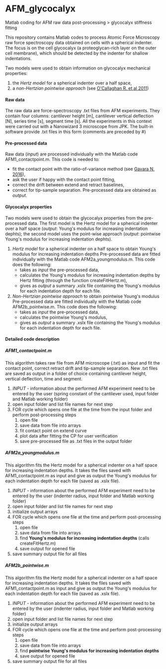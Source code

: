 # AFM_glycocalyx
Matlab coding for AFM raw data post-processing > glycocalyx stiffness fitting

This repository contains Matlab codes to process Atomic Force Microscopy raw force spectroscopy data obtained on cells with a spherical indenter.
The focus is on the cell glycocalyx (a proteoglycan-rich layer on the outer cell membrane), which should be detected by the indenter for shallow indentations.

Two models were used to obtain information on glycocalyx mechanical properties:
1. the _Hertz model_ for a spherical indenter over a half space,
2. a _non-Hertzian pointwise approach_ (see [O'Callaghan R. et al 2011](https://www.ncbi.nlm.nih.gov/pmc/articles/PMC3174749/?tool=pmcentrez))

#### Raw data
The raw data are force-spectroscopy .txt files from AFM experiments. They contain four columns: cantilever height [m], cantilever vertical deflection [N], series time [s], segment time [s].
All the experiments in this context were carried out with a Nanowizard 3 microscope from JPK. The built-in software provide .txt files in this form (comments are preceded by #)

#### Pre-processed data
Raw data (_input_) are processed individually with the Matlab code AFM1_contactpoint.m.
This code is needed to:
* fit the contact point with the ratio-of-variance method (see [Gavara N. 2016](https://www.nature.com/articles/srep21267)),
* ask the user if happy with the contact point fitting,
* correct the drift between extend and retract baselines,
* correct for tip-sample separation.
Pre-processed data are obtained as _output_.

#### Glycocalyx properties
Two models were used to obtain the glycocalyx properties from the pre-processed data.
The first model is the Hertz model for a spherical indenter over a half space (_output_: Young's modulus for increasing indentation dephts); the second model uses the point-wise approach (_output_: pointwise Young's modulus for increasing indentation dephts).

1. _Hertz model_ for a spherical indenter on a half space to obtain Young's modulus for increasing indentation depths
Pre-processed data are fitted individually with the Matlab code AFM2a_youngmodulus.m.
This code does the following:
    * takes as _input_ the pre-processed data,
    * calculates the Young's modulus for increasing indentation depths by Hertz fitting (through the function createFitHertz.m),
    * gives as _output_ a summary .xslx file containing the Young's modulus for each indentation depth for each file.
2. _Non-Hertzian pointwise approach_ to obtain pointwise Young's modulus
Pre-processed data are fitted individually with the Matlab code AFM2b_pointwise.m.
This code does the following:
    * takes as _input_ the pre-processed data,
    * calculates the pointwise Young's modulus,
    * gives as _output_ a summary .xslx file containing the Young's modulus for each indentation depth for each file.

#### Detailed code description
##### AFM1_contactpoint.m
This algorithm takes raw file from AFM microscope (.txt) as input and fit the contact point, correct retract drift and tip-sample separation.
New .txt files are saved as output in a folder of choice containing cantilever height, vertical deflection, time and segment.

1. _INPUT_ - information about the performed AFM experiment need to be entered by the user (spring constant of the cantilever used, input folder and Matlab working folder)   
2. open input folder and list file names for next step
3. FOR cycle which opens one file at the time from the input folder and perform post-processing steps
    1. open file
    2. save data from file into arrays
    3. fit contact point on extend curve
    4. plot data after fitting the CP for user verification
    5. save pre-processed file as .txt files in the output folder

##### AFM2a_youngmodulus.m
This algorithm fits the Hertz model for a spherical indenter on a half space for increasing indentation depths.
It takes the files saved with AFM1_contactpoint.m as input and give as output the Young's modulus for each indentation depth for each file (saved as .xslx file).

1. _INPUT_ - information about the performed AFM experiment need to be entered by the user (indenter radius, input folder and Matlab working folder)
2. open input folder and list file names for next step
3. initialize output arrays
4. FOR cycle which opens one file at the time and perform post-processing steps
    1. open file
    2. save data from file into arrays
    3. find **Young's modulus for increasing indentation depths** (calls createFitHertz.m)
    4. save output for opened file
5. save summary output file for all files

##### AFM2b_pointwise.m
This algorithm fits the Hertz model for a spherical indenter on a half space for increasing indentation depths.
It takes the files saved with AFM1_contactpoint.m as input and give as output the Young's modulus for each indentation depth for each file (saved as .xslx file).

1. _INPUT_ - information about the performed AFM experiment need to be entered by the user (indenter radius, input folder and Matlab working folder)
2. open input folder and list file names for next step
3. initialize output arrays
4. FOR cycle which opens one file at the time and perform post-processing steps
    1. open file
    2. save data from file into arrays
    3. find **pointwise Young's modulus for increasing indentation depths**
    4. save output for opened file
5. save summary output file for all files
